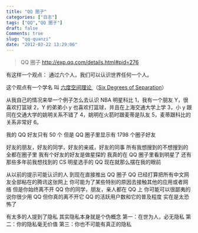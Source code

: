 ```yaml
---
title: "QQ 圈子"
categories: ["日志"]
tags: ["QQ","QQ 圈子"]
draft: false
Comments: true
slug: "qq-quanzi"
date: "2012-03-22 13:29:06"
---
```


<blockquote>QQ 圈子 <a href="http://exp.qq.com/details.html#pid=276" target="_blank">http://exp.qq.com/details.html#pid=276</a></blockquote>
有这样一个观点：
通过六个人，我们可以认识世界任何一个人。

这个观点有一个学名
叫 <a href="http://baike.baidu.com/view/578747.htm" target="_blank"> 六度空间理论 </a>（<a href="http://en.wikipedia.org/wiki/Six_degrees_of_separation" target="_blank">Six Degrees of Separation</a>）

从我自己的情况来举一个例子怎么去认识 NBA 明星科比
1，我有一个朋友 Y，很喜欢打篮球
2，Y 的弟弟小 y 也喜欢打篮球，并且在上海交通大学上学
3，小 y 跟同在交通大学的姚明关系不错了
4，姚明在火箭时跟麦蒂是队友
5，麦蒂跟科比的关系非常好
6。

我的 QQ 好友只有 50 个
但是 QQ 圈子里显示有 1798 个圈子好友

好友的朋友，好友的同学，好友的亲戚，好友的同事
所有我想搜到的不想搜到的
全都在圈子里
我有个好友的好友是做星探的
我真的在 QQ 圈子里看到明星了
还有那些多年前我想找到的 CS 明星选手的 QQ 现在就那么摆在我的眼前

从以前的提示可能认识的人
到现在直接推出 QQ 圈子
QQ 已经打算把所有中文网友全部粘在的腾讯这张网上
你可能为了某些特别的原因去接触其他的应用或者网络
但是你始终离不开 QQ
你的同学，朋友，亲人都在 QQ 上
你可能可以很鄙夷的说你很少用 QQ
但你真的离不开它
QQ 的活跃用户数和它的普及程度
实在是太恐怖了

有太多的人提到了隐私
其实隐私本身就是个伪概念
第一：在世为人，必无隐私
第二：你的隐私毫无价值
第三：你也不可能有真正的隐私


